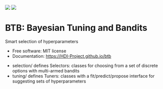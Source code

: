 [![][pypi-img]][pypi-url] [![][travis-img]][travis-url]

# BTB: Bayesian Tuning and Bandits

Smart selection of hyperparameters

- Free software: MIT license
- Documentation: https://HDI-Project.github.io/btb

[travis-img]: https://travis-ci.org/HDI-Project/btb.svg?branch=master
[travis-url]: https://travis-ci.org/HDI-Project/btb
[pypi-img]: https://img.shields.io/pypi/v/btb.svg
[pypi-url]: https://pypi.python.org/pypi/btb

* selection/ defines Selectors: classes for choosing from a set of discrete
  options with multi-armed bandits
* tuning/ defines Tuners: classes with a fit/predict/propose interface for
  suggesting sets of hyperparameters
